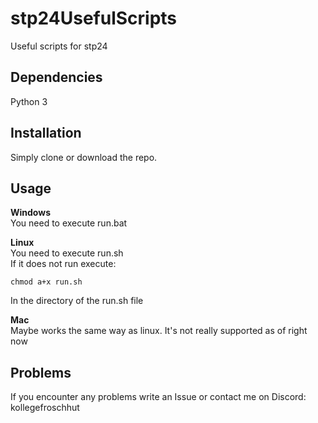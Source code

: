 # stp24UsefulScripts
Useful scripts for stp24

## Dependencies
Python 3

## Installation
Simply clone or download the repo.

## Usage 

**Windows**\
You need to execute run.bat

**Linux**\
You need to execute run.sh\
If it does not run execute:
```shell
chmod a+x run.sh
```
In the directory of the run.sh file

**Mac**\
Maybe works the same way as linux. It's not really supported as of right now


## Problems
If you encounter any problems write an Issue or contact me on Discord:\
kollegefroschhut
